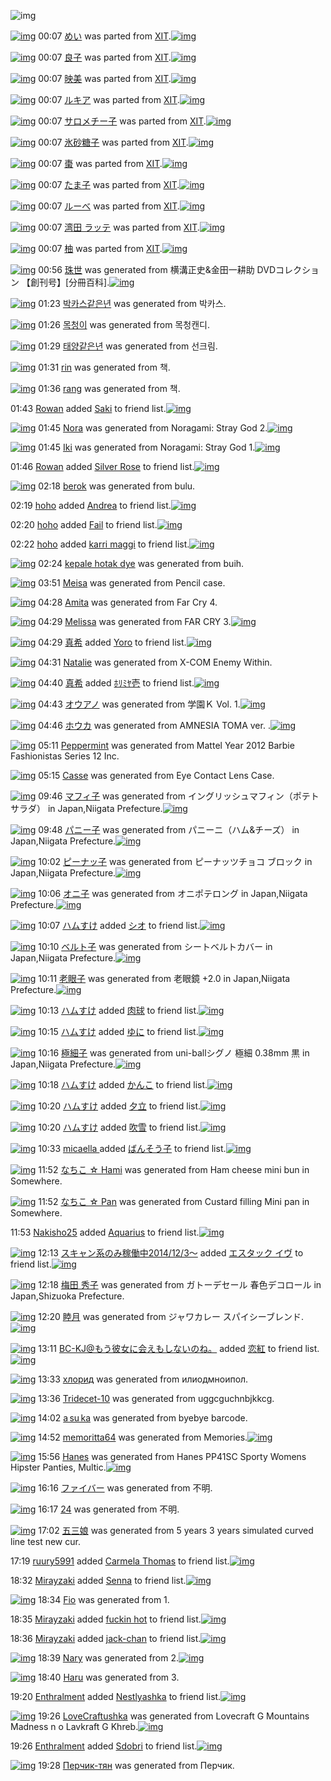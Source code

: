 ![img](http://gdrive-cdn.herokuapp.com/537b65a5bc09f0000721dda7/512px-barcode.png)

[![img](http://www.deviantsart.com/1sv22am.png)](http://www.barcodekanojo.com/kanojo/214860/%E3%82%81%E3%81%84) 00:07 [めい](http://www.barcodekanojo.com/kanojo/214860/%E3%82%81%E3%81%84) was parted from [XIT](http://www.barcodekanojo.com/kanojo/214860/%E3%82%81%E3%81%84).[![img](http://www.deviantsart.com/815jg6.jpeg)](http://www.barcodekanojo.com/user/209348/XIT) 

[![img](http://www.deviantsart.com/149vvrs.png)](http://www.barcodekanojo.com/kanojo/2017614/%E8%89%AF%E5%AD%90) 00:07 [良子](http://www.barcodekanojo.com/kanojo/2017614/%E8%89%AF%E5%AD%90) was parted from [XIT](http://www.barcodekanojo.com/kanojo/2017614/%E8%89%AF%E5%AD%90).[![img](http://www.deviantsart.com/815jg6.jpeg)](http://www.barcodekanojo.com/user/209348/XIT) 

[![img](http://www.deviantsart.com/2oemskm.png)](http://www.barcodekanojo.com/kanojo/2432178/%E6%98%A0%E7%BE%8E) 00:07 [映美](http://www.barcodekanojo.com/kanojo/2432178/%E6%98%A0%E7%BE%8E) was parted from [XIT](http://www.barcodekanojo.com/kanojo/2432178/%E6%98%A0%E7%BE%8E).[![img](http://www.deviantsart.com/815jg6.jpeg)](http://www.barcodekanojo.com/user/209348/XIT) 

[![img](http://www.deviantsart.com/ql0to0.png)](http://www.barcodekanojo.com/kanojo/1565741/%E3%83%AB%E3%82%AD%E3%82%A2) 00:07 [ルキア](http://www.barcodekanojo.com/kanojo/1565741/%E3%83%AB%E3%82%AD%E3%82%A2) was parted from [XIT](http://www.barcodekanojo.com/kanojo/1565741/%E3%83%AB%E3%82%AD%E3%82%A2).[![img](http://www.deviantsart.com/815jg6.jpeg)](http://www.barcodekanojo.com/user/209348/XIT) 

[![img](http://www.deviantsart.com/1gt1r8v.png)](http://www.barcodekanojo.com/kanojo/483655/%E3%82%B5%E3%83%AD%E3%83%A1%E3%83%81%E3%83%BC%E5%AD%90) 00:07 [サロメチー子](http://www.barcodekanojo.com/kanojo/483655/%E3%82%B5%E3%83%AD%E3%83%A1%E3%83%81%E3%83%BC%E5%AD%90) was parted from [XIT](http://www.barcodekanojo.com/kanojo/483655/%E3%82%B5%E3%83%AD%E3%83%A1%E3%83%81%E3%83%BC%E5%AD%90).[![img](http://www.deviantsart.com/815jg6.jpeg)](http://www.barcodekanojo.com/user/209348/XIT) 

[![img](http://www.deviantsart.com/25ef444.png)](http://www.barcodekanojo.com/kanojo/406366/%E6%B0%B7%E7%A0%82%E7%B3%96%E5%AD%90) 00:07 [氷砂糖子](http://www.barcodekanojo.com/kanojo/406366/%E6%B0%B7%E7%A0%82%E7%B3%96%E5%AD%90) was parted from [XIT](http://www.barcodekanojo.com/kanojo/406366/%E6%B0%B7%E7%A0%82%E7%B3%96%E5%AD%90).[![img](http://www.deviantsart.com/815jg6.jpeg)](http://www.barcodekanojo.com/user/209348/XIT) 

[![img](http://www.deviantsart.com/q540h5.png)](http://www.barcodekanojo.com/kanojo/704659/%E6%A3%97) 00:07 [棗](http://www.barcodekanojo.com/kanojo/704659/%E6%A3%97) was parted from [XIT](http://www.barcodekanojo.com/kanojo/704659/%E6%A3%97).[![img](http://www.deviantsart.com/815jg6.jpeg)](http://www.barcodekanojo.com/user/209348/XIT) 

[![img](http://www.deviantsart.com/aogj71.png)](http://www.barcodekanojo.com/kanojo/203163/%E3%81%9F%E3%81%BE%E5%AD%90) 00:07 [たま子](http://www.barcodekanojo.com/kanojo/203163/%E3%81%9F%E3%81%BE%E5%AD%90) was parted from [XIT](http://www.barcodekanojo.com/kanojo/203163/%E3%81%9F%E3%81%BE%E5%AD%90).[![img](http://www.deviantsart.com/815jg6.jpeg)](http://www.barcodekanojo.com/user/209348/XIT) 

[![img](http://www.deviantsart.com/2ectgdk.png)](http://www.barcodekanojo.com/kanojo/275341/%E3%83%AB%E3%83%BC%E3%81%B9) 00:07 [ルーべ](http://www.barcodekanojo.com/kanojo/275341/%E3%83%AB%E3%83%BC%E3%81%B9) was parted from [XIT](http://www.barcodekanojo.com/kanojo/275341/%E3%83%AB%E3%83%BC%E3%81%B9).[![img](http://www.deviantsart.com/815jg6.jpeg)](http://www.barcodekanojo.com/user/209348/XIT) 

[![img](http://www.deviantsart.com/srvbqa.png)](http://www.barcodekanojo.com/kanojo/1213769/%E6%B9%BE%E7%94%B0%20%E3%83%A9%E3%83%83%E3%83%86) 00:07 [湾田 ラッテ](http://www.barcodekanojo.com/kanojo/1213769/%E6%B9%BE%E7%94%B0%20%E3%83%A9%E3%83%83%E3%83%86) was parted from [XIT](http://www.barcodekanojo.com/kanojo/1213769/%E6%B9%BE%E7%94%B0%20%E3%83%A9%E3%83%83%E3%83%86).[![img](http://www.deviantsart.com/815jg6.jpeg)](http://www.barcodekanojo.com/user/209348/XIT) 

[![img](http://www.deviantsart.com/1rf20h2.png)](http://www.barcodekanojo.com/kanojo/852120/%E6%9F%9A) 00:07 [柚](http://www.barcodekanojo.com/kanojo/852120/%E6%9F%9A) was parted from [XIT](http://www.barcodekanojo.com/kanojo/852120/%E6%9F%9A).[![img](http://www.deviantsart.com/815jg6.jpeg)](http://www.barcodekanojo.com/user/209348/XIT) 

[![img](http://www.deviantsart.com/3h5pj6o.png)](http://www.barcodekanojo.com/kanojo/3193306/%E7%8F%A0%E4%B8%96) 00:56 [珠世](http://www.barcodekanojo.com/kanojo/3193306/%E7%8F%A0%E4%B8%96) was generated from 横溝正史&amp;金田一耕助 DVDコレクション 【創刊号】[分冊百科].[![img](http://www.deviantsart.com/35rm55v.jpeg)](http://www.barcodekanojo.com/product_images/barcode/6019003/1425743716/%E6%A8%AA%E6%BA%9D%E6%AD%A3%E5%8F%B2%26%E9%87%91%E7%94%B0%E4%B8%80%E8%80%95%E5%8A%A9%20DVD%E3%82%B3%E3%83%AC%E3%82%AF%E3%82%B7%E3%83%A7%E3%83%B3%20%E3%80%90%E5%89%B5%E5%88%8A%E5%8F%B7%E3%80%91%5B%E5%88%86%E5%86%8A%E7%99%BE%E7%A7%91%5D.jpg) 

[![img](http://www.deviantsart.com/3rdf1lp.png)](http://www.barcodekanojo.com/kanojo/3193307/%EB%B0%95%EC%B9%B4%EC%8A%A4%EA%B0%99%EC%9D%80%EB%85%84) 01:23 [박카스같은년](http://www.barcodekanojo.com/kanojo/3193307/%EB%B0%95%EC%B9%B4%EC%8A%A4%EA%B0%99%EC%9D%80%EB%85%84) was generated from 박카스.

[![img](http://www.deviantsart.com/2qgpph9.png)](http://www.barcodekanojo.com/kanojo/3193308/%EB%AA%A9%EC%B2%AD%EC%9D%B4) 01:26 [목청이](http://www.barcodekanojo.com/kanojo/3193308/%EB%AA%A9%EC%B2%AD%EC%9D%B4) was generated from 목청캔디.

[![img](http://www.deviantsart.com/1ins8nd.png)](http://www.barcodekanojo.com/kanojo/3193309/%ED%83%9C%EC%96%91%EA%B0%99%EC%9D%80%EB%85%84) 01:29 [태양같은년](http://www.barcodekanojo.com/kanojo/3193309/%ED%83%9C%EC%96%91%EA%B0%99%EC%9D%80%EB%85%84) was generated from 선크림.

[![img](http://www.deviantsart.com/qiors9.png)](http://www.barcodekanojo.com/kanojo/3193310/rin) 01:31 [rin](http://www.barcodekanojo.com/kanojo/3193310/rin) was generated from 책.

[![img](http://www.deviantsart.com/mrcuej.png)](http://www.barcodekanojo.com/kanojo/3193311/rang) 01:36 [rang](http://www.barcodekanojo.com/kanojo/3193311/rang) was generated from 책.

01:43 [Rowan](http://www.barcodekanojo.com/user/500477/Rowan) added [Saki](http://www.barcodekanojo.com/kanojo/2602939/Saki) to friend list.[![img](http://www.deviantsart.com/epml3u.png)](http://www.barcodekanojo.com/kanojo/2602939/Saki) 

[![img](http://www.deviantsart.com/3ft865f.png)](http://www.barcodekanojo.com/kanojo/3193312/Nora) 01:45 [Nora](http://www.barcodekanojo.com/kanojo/3193312/Nora) was generated from Noragami: Stray God 2.[![img](http://www.deviantsart.com/prkg37.jpeg)](http://www.barcodekanojo.com/product_images/barcode/6019010/1425746645/50x50xNoragami,P3A,P20Stray,P20God,P202.jpg,qw=88,ah=88.pagespeed.ic.BCvZyHhmO1.jpg) 

[![img](http://www.deviantsart.com/25qdb43.png)](http://www.barcodekanojo.com/kanojo/3193313/Iki) 01:45 [Iki](http://www.barcodekanojo.com/kanojo/3193313/Iki) was generated from Noragami: Stray God 1.[![img](http://www.deviantsart.com/bfnfv0.jpeg)](http://www.barcodekanojo.com/product_images/barcode/6019011/1425746680/50x50xNoragami,P3A,P20Stray,P20God,P201.jpg,qw=88,ah=88.pagespeed.ic.k1nm1nYG4Q.jpg) 

01:46 [Rowan](http://www.barcodekanojo.com/user/500477/Rowan) added [Silver Rose](http://www.barcodekanojo.com/kanojo/2580779/Silver%20Rose) to friend list.[![img](http://www.deviantsart.com/3993iur.png)](http://www.barcodekanojo.com/kanojo/2580779/Silver%20Rose) 

[![img](http://www.deviantsart.com/3job7gk.png)](http://www.barcodekanojo.com/kanojo/3193314/berok) 02:18 [berok](http://www.barcodekanojo.com/kanojo/3193314/berok) was generated from bulu.

02:19 [hoho](http://www.barcodekanojo.com/user/499501/hoho) added [ Andrea](http://www.barcodekanojo.com/kanojo/2666655/%20Andrea) to friend list.[![img](http://www.deviantsart.com/2fl7r6a.png)](http://www.barcodekanojo.com/kanojo/2666655/%20Andrea) 

02:20 [hoho](http://www.barcodekanojo.com/user/499501/hoho) added [Fail](http://www.barcodekanojo.com/kanojo/2931096/Fail) to friend list.[![img](http://www.deviantsart.com/18fqv3u.png)](http://www.barcodekanojo.com/kanojo/2931096/Fail) 

02:22 [hoho](http://www.barcodekanojo.com/user/499501/hoho) added [karri maggi](http://www.barcodekanojo.com/kanojo/2919888/karri%20maggi) to friend list.[![img](http://www.deviantsart.com/20u7760.png)](http://www.barcodekanojo.com/kanojo/2919888/karri%20maggi) 

[![img](http://www.deviantsart.com/7kekc2.png)](http://www.barcodekanojo.com/kanojo/3193315/kepale%20hotak%20dye) 02:24 [kepale hotak dye](http://www.barcodekanojo.com/kanojo/3193315/kepale%20hotak%20dye) was generated from buih.

[![img](http://www.deviantsart.com/3gnvfle.png)](http://www.barcodekanojo.com/kanojo/3193316/Meisa) 03:51 [Meisa](http://www.barcodekanojo.com/kanojo/3193316/Meisa) was generated from Pencil case.

[![img](http://www.deviantsart.com/3uv73l7.png)](http://www.barcodekanojo.com/kanojo/3193317/Amita) 04:28 [Amita](http://www.barcodekanojo.com/kanojo/3193317/Amita) was generated from Far Cry 4.

[![img](http://www.deviantsart.com/16sal2q.png)](http://www.barcodekanojo.com/kanojo/3193318/Melissa) 04:29 [Melissa](http://www.barcodekanojo.com/kanojo/3193318/Melissa) was generated from FAR CRY 3.[![img](http://www.deviantsart.com/pavt4.jpeg)](http://www.barcodekanojo.com/product_images/barcode/6019020/1425756532/FAR%20CRY%203.jpg) 

[![img](http://www.deviantsart.com/2v4jjck.jpeg)](http://www.barcodekanojo.com/user/500471/%E7%9C%9F%E5%B8%8C) 04:29 [真希](http://www.barcodekanojo.com/user/500471/%E7%9C%9F%E5%B8%8C) added [Yoro](http://www.barcodekanojo.com/kanojo/3158632/Yoro) to friend list.[![img](http://www.deviantsart.com/2of1c99.png)](http://www.barcodekanojo.com/kanojo/3158632/Yoro) 

[![img](http://www.deviantsart.com/1bs3jjb.png)](http://www.barcodekanojo.com/kanojo/3193319/Natalie) 04:31 [Natalie](http://www.barcodekanojo.com/kanojo/3193319/Natalie) was generated from X-COM Enemy Within.

[![img](http://www.deviantsart.com/2v4jjck.jpeg)](http://www.barcodekanojo.com/user/500471/%E7%9C%9F%E5%B8%8C) 04:40 [真希](http://www.barcodekanojo.com/user/500471/%E7%9C%9F%E5%B8%8C) added [ﾎﾘﾐﾔ壱](http://www.barcodekanojo.com/kanojo/2739594/%EF%BE%8E%EF%BE%98%EF%BE%90%EF%BE%94%E5%A3%B1) to friend list.[![img](http://www.deviantsart.com/1bj147l.png)](http://www.barcodekanojo.com/kanojo/2739594/%EF%BE%8E%EF%BE%98%EF%BE%90%EF%BE%94%E5%A3%B1) 

[![img](http://www.deviantsart.com/1m7uacc.png)](http://www.barcodekanojo.com/kanojo/3193320/%E3%82%AA%E3%82%A6%E3%82%A2%E3%83%8E) 04:43 [オウアノ](http://www.barcodekanojo.com/kanojo/3193320/%E3%82%AA%E3%82%A6%E3%82%A2%E3%83%8E) was generated from 学園Ｋ Vol. 1.[![img](http://www.deviantsart.com/s5nsqn.jpeg)](http://www.barcodekanojo.com/product_images/barcode/6019024/1425757340/50x50x,PE5,PAD,PA6,PE5,P9C,P92,PEF,PBC,PAB,P20Vol.,P201.jpg,qw=88,ah=88.pagespeed.ic.MS7Gc1lvOw.jpg) 

[![img](http://www.deviantsart.com/38q5bgk.png)](http://www.barcodekanojo.com/kanojo/3193321/%E3%83%9B%E3%82%A6%E3%82%AB) 04:46 [ホウカ](http://www.barcodekanojo.com/kanojo/3193321/%E3%83%9B%E3%82%A6%E3%82%AB) was generated from AMNESIA TOMA ver. .[![img](http://www.deviantsart.com/3k2fogr.jpeg)](http://www.barcodekanojo.com/product_images/barcode/6019025/1425757520/AMNESIA%20TOMA%20ver.%20.jpg) 

[![img](http://www.deviantsart.com/20hqkd3.png)](http://www.barcodekanojo.com/kanojo/3193322/Peppermint) 05:11 [Peppermint](http://www.barcodekanojo.com/kanojo/3193322/Peppermint) was generated from Mattel Year 2012 Barbie Fashionistas Series 12 Inc.

[![img](http://www.deviantsart.com/33lqeut.png)](http://www.barcodekanojo.com/kanojo/3193323/Casse) 05:15 [Casse](http://www.barcodekanojo.com/kanojo/3193323/Casse) was generated from Eye Contact Lens Case.

[![img](http://www.deviantsart.com/12shnn5.png)](http://www.barcodekanojo.com/kanojo/3193324/%E3%83%9E%E3%83%95%E3%82%A3%E5%AD%90) 09:46 [マフィ子](http://www.barcodekanojo.com/kanojo/3193324/%E3%83%9E%E3%83%95%E3%82%A3%E5%AD%90) was generated from イングリッシュマフィン（ポテトサラダ） in Japan,Niigata Prefecture.[![img](http://www.deviantsart.com/25rnfbd.jpeg)](http://www.barcodekanojo.com/product_images/barcode/6019028/1425775590/%E3%82%A4%E3%83%B3%E3%82%B0%E3%83%AA%E3%83%83%E3%82%B7%E3%83%A5%E3%83%9E%E3%83%95%E3%82%A3%E3%83%B3%EF%BC%88%E3%83%9D%E3%83%86%E3%83%88%E3%82%B5%E3%83%A9%E3%83%80%EF%BC%89.jpg) 

[![img](http://www.deviantsart.com/25envse.png)](http://www.barcodekanojo.com/kanojo/3193325/%E3%83%91%E3%83%8B%E3%83%BC%E5%AD%90) 09:48 [パニー子](http://www.barcodekanojo.com/kanojo/3193325/%E3%83%91%E3%83%8B%E3%83%BC%E5%AD%90) was generated from パニーニ（ハム&amp;チーズ） in Japan,Niigata Prefecture.[![img](http://www.deviantsart.com/27ij1bo.jpeg)](http://www.barcodekanojo.com/product_images/barcode/6019029/1425775674/50x50x,PE3,P83,P91,PE3,P83,P8B,PE3,P83,PBC,PE3,P83,P8B,PEF,PBC,P88,PE3,P83,P8F,PE3,P83,PA0,P26,PE3,P83,P81,PE3,P83,PBC,PE3,P82,PBA,PEF,PBC,P89.jpg,qw=88,ah=88.pagespeed.ic.J85EmSOYPa.jpg) 

[![img](http://www.deviantsart.com/1peb00t.png)](http://www.barcodekanojo.com/kanojo/3193326/%E3%83%94%E3%83%BC%E3%83%8A%E3%83%83%E5%AD%90) 10:02 [ピーナッ子](http://www.barcodekanojo.com/kanojo/3193326/%E3%83%94%E3%83%BC%E3%83%8A%E3%83%83%E5%AD%90) was generated from ピーナッツチョコ ブロック in Japan,Niigata Prefecture.[![img](http://www.deviantsart.com/3r3vo8k.jpeg)](http://www.barcodekanojo.com/product_images/barcode/6019030/1425776578/%E3%83%94%E3%83%BC%E3%83%8A%E3%83%83%E3%83%84%E3%83%81%E3%83%A7%E3%82%B3%20%E3%83%96%E3%83%AD%E3%83%83%E3%82%AF.jpg) 

[![img](http://www.deviantsart.com/3j44177.png)](http://www.barcodekanojo.com/kanojo/3193327/%E3%82%AA%E3%83%8B%E5%AD%90) 10:06 [オニ子](http://www.barcodekanojo.com/kanojo/3193327/%E3%82%AA%E3%83%8B%E5%AD%90) was generated from オニポテロング in Japan,Niigata Prefecture.[![img](http://www.deviantsart.com/22s4u95.jpeg)](http://www.barcodekanojo.com/product_images/barcode/6019031/1425776725/%E3%82%AA%E3%83%8B%E3%83%9D%E3%83%86%E3%83%AD%E3%83%B3%E3%82%B0.jpg) 

[![img](http://www.deviantsart.com/3ueb4vl.jpeg)](http://www.barcodekanojo.com/user/31615/%E3%83%8F%E3%83%A0%E3%81%99%E3%81%91) 10:07 [ハムすけ](http://www.barcodekanojo.com/user/31615/%E3%83%8F%E3%83%A0%E3%81%99%E3%81%91) added [シオ](http://www.barcodekanojo.com/kanojo/2311730/%E3%82%B7%E3%82%AA) to friend list.[![img](http://www.deviantsart.com/3e6d8vh.png)](http://www.barcodekanojo.com/kanojo/2311730/%E3%82%B7%E3%82%AA) 

[![img](http://www.deviantsart.com/29iahab.png)](http://www.barcodekanojo.com/kanojo/3193328/%E3%83%99%E3%83%AB%E3%83%88%E5%AD%90) 10:10 [ベルト子](http://www.barcodekanojo.com/kanojo/3193328/%E3%83%99%E3%83%AB%E3%83%88%E5%AD%90) was generated from シートベルトカバー in Japan,Niigata Prefecture.[![img](http://www.deviantsart.com/2t9lvj.jpeg)](http://www.barcodekanojo.com/product_images/barcode/4498581/1425776952/%E3%82%B7%E3%83%BC%E3%83%88%E3%83%99%E3%83%AB%E3%83%88%E3%82%AB%E3%83%90%E3%83%BC.jpg) 

[![img](http://www.deviantsart.com/1gjaq4h.png)](http://www.barcodekanojo.com/kanojo/3193329/%E8%80%81%E7%9C%BC%E5%AD%90) 10:11 [老眼子](http://www.barcodekanojo.com/kanojo/3193329/%E8%80%81%E7%9C%BC%E5%AD%90) was generated from 老眼鏡 +2.0 in Japan,Niigata Prefecture.[![img](http://www.deviantsart.com/2ionaei.jpeg)](http://www.barcodekanojo.com/product_images/barcode/6019033/1425777059/%E8%80%81%E7%9C%BC%E9%8F%A1%20%2B2.0.jpg) 

[![img](http://www.deviantsart.com/3ueb4vl.jpeg)](http://www.barcodekanojo.com/user/31615/%E3%83%8F%E3%83%A0%E3%81%99%E3%81%91) 10:13 [ハムすけ](http://www.barcodekanojo.com/user/31615/%E3%83%8F%E3%83%A0%E3%81%99%E3%81%91) added [肉球](http://www.barcodekanojo.com/kanojo/797618/%E8%82%89%E7%90%83) to friend list.[![img](http://www.deviantsart.com/2ltko0s.png)](http://www.barcodekanojo.com/kanojo/797618/%E8%82%89%E7%90%83) 

[![img](http://www.deviantsart.com/3ueb4vl.jpeg)](http://www.barcodekanojo.com/user/31615/%E3%83%8F%E3%83%A0%E3%81%99%E3%81%91) 10:15 [ハムすけ](http://www.barcodekanojo.com/user/31615/%E3%83%8F%E3%83%A0%E3%81%99%E3%81%91) added [ゆに](http://www.barcodekanojo.com/kanojo/56280/%E3%82%86%E3%81%AB) to friend list.[![img](http://www.deviantsart.com/2k3g3l7.png)](http://www.barcodekanojo.com/kanojo/56280/%E3%82%86%E3%81%AB) 

[![img](http://www.deviantsart.com/1k98aie.png)](http://www.barcodekanojo.com/kanojo/3193330/%E6%A5%B5%E7%B4%B0%E5%AD%90) 10:16 [極細子](http://www.barcodekanojo.com/kanojo/3193330/%E6%A5%B5%E7%B4%B0%E5%AD%90) was generated from uni-ballシグノ 極細 0.38mm 黒 in Japan,Niigata Prefecture.[![img](http://www.deviantsart.com/1tlm8fb.jpeg)](http://www.barcodekanojo.com/product_images/barcode/6019036/1425777359/50x50xuni-ball,PE3,P82,PB7,PE3,P82,PB0,PE3,P83,P8E,P20,PE6,PA5,PB5,PE7,PB4,PB0,P200.38mm,P20,PE9,PBB,P92.jpg,qw=88,ah=88.pagespeed.ic.BRpQR0-GCs.jpg) 

[![img](http://www.deviantsart.com/3ueb4vl.jpeg)](http://www.barcodekanojo.com/user/31615/%E3%83%8F%E3%83%A0%E3%81%99%E3%81%91) 10:18 [ハムすけ](http://www.barcodekanojo.com/user/31615/%E3%83%8F%E3%83%A0%E3%81%99%E3%81%91) added [かんこ](http://www.barcodekanojo.com/kanojo/3191638/%E3%81%8B%E3%82%93%E3%81%93) to friend list.[![img](http://www.deviantsart.com/2e2dobd.png)](http://www.barcodekanojo.com/kanojo/3191638/%E3%81%8B%E3%82%93%E3%81%93) 

[![img](http://www.deviantsart.com/3ueb4vl.jpeg)](http://www.barcodekanojo.com/user/31615/%E3%83%8F%E3%83%A0%E3%81%99%E3%81%91) 10:20 [ハムすけ](http://www.barcodekanojo.com/user/31615/%E3%83%8F%E3%83%A0%E3%81%99%E3%81%91) added [夕立](http://www.barcodekanojo.com/kanojo/3192756/%E5%A4%95%E7%AB%8B) to friend list.[![img](http://www.deviantsart.com/3rm88ij.png)](http://www.barcodekanojo.com/kanojo/3192756/%E5%A4%95%E7%AB%8B) 

[![img](http://www.deviantsart.com/3ueb4vl.jpeg)](http://www.barcodekanojo.com/user/31615/%E3%83%8F%E3%83%A0%E3%81%99%E3%81%91) 10:20 [ハムすけ](http://www.barcodekanojo.com/user/31615/%E3%83%8F%E3%83%A0%E3%81%99%E3%81%91) added [吹雪](http://www.barcodekanojo.com/kanojo/3192757/%E5%90%B9%E9%9B%AA) to friend list.[![img](http://www.deviantsart.com/1ee9v44.png)](http://www.barcodekanojo.com/kanojo/3192757/%E5%90%B9%E9%9B%AA) 

[![img](http://www.deviantsart.com/fkg3u2.jpeg)](http://www.barcodekanojo.com/user/496850/micaella%20) 10:33 [micaella ](http://www.barcodekanojo.com/user/496850/micaella%20) added [ばんそう子](http://www.barcodekanojo.com/kanojo/226695/%E3%81%B0%E3%82%93%E3%81%9D%E3%81%86%E5%AD%90) to friend list.[![img](http://www.deviantsart.com/15p3r4u.png)](http://www.barcodekanojo.com/kanojo/226695/%E3%81%B0%E3%82%93%E3%81%9D%E3%81%86%E5%AD%90) 

[![img](http://www.deviantsart.com/33mmhqv.png)](http://www.barcodekanojo.com/kanojo/3193331/%E3%81%AA%E3%81%A1%E3%81%93%20%E2%98%86%20Hami) 11:52 [なちこ ☆ Hami](http://www.barcodekanojo.com/kanojo/3193331/%E3%81%AA%E3%81%A1%E3%81%93%20%E2%98%86%20Hami) was generated from Ham cheese mini bun in Somewhere.

[![img](http://www.deviantsart.com/lt19td.png)](http://www.barcodekanojo.com/kanojo/3193332/%E3%81%AA%E3%81%A1%E3%81%93%20%E2%98%86%20Pan) 11:52 [なちこ ☆ Pan](http://www.barcodekanojo.com/kanojo/3193332/%E3%81%AA%E3%81%A1%E3%81%93%20%E2%98%86%20Pan) was generated from Custard filling Mini pan in Somewhere.

11:53 [Nakisho25](http://www.barcodekanojo.com/user/500483/Nakisho25) added [Aquarius](http://www.barcodekanojo.com/kanojo/2425439/Aquarius) to friend list.[![img](http://www.deviantsart.com/958vfb.png)](http://www.barcodekanojo.com/kanojo/2425439/Aquarius) 

[![img](http://www.deviantsart.com/99ugn1.jpeg)](http://www.barcodekanojo.com/user/6029/%E3%82%B9%E3%82%AD%E3%83%A3%E3%83%B3%E7%B3%BB%E3%81%AE%E3%81%BF%E7%A8%BC%E5%83%8D%E4%B8%AD2014%2F12%2F3%EF%BD%9E) 12:13 [スキャン系のみ稼働中2014/12/3～](http://www.barcodekanojo.com/user/6029/%E3%82%B9%E3%82%AD%E3%83%A3%E3%83%B3%E7%B3%BB%E3%81%AE%E3%81%BF%E7%A8%BC%E5%83%8D%E4%B8%AD2014%2F12%2F3%EF%BD%9E) added [エスタック イヴ](http://www.barcodekanojo.com/kanojo/289570/%E3%82%A8%E3%82%B9%E3%82%BF%E3%83%83%E3%82%AF%20%E3%82%A4%E3%83%B4) to friend list.[![img](http://www.deviantsart.com/2vlesso.png)](http://www.barcodekanojo.com/kanojo/289570/%E3%82%A8%E3%82%B9%E3%82%BF%E3%83%83%E3%82%AF%20%E3%82%A4%E3%83%B4) 

[![img](http://www.deviantsart.com/1caj4ck.png)](http://www.barcodekanojo.com/kanojo/3193333/%E6%A2%85%E7%94%B0%20%E7%A7%80%E5%AD%90) 12:18 [梅田 秀子](http://www.barcodekanojo.com/kanojo/3193333/%E6%A2%85%E7%94%B0%20%E7%A7%80%E5%AD%90) was generated from ガトーデセール 春色デコロール in Japan,Shizuoka Prefecture.

[![img](http://www.deviantsart.com/12k6leh.png)](http://www.barcodekanojo.com/kanojo/3193334/%E7%9D%A6%E6%9C%88) 12:20 [睦月](http://www.barcodekanojo.com/kanojo/3193334/%E7%9D%A6%E6%9C%88) was generated from ジャワカレー スパイシーブレンド.[![img](http://www.deviantsart.com/3okc35k.jpeg)](http://www.barcodekanojo.com/product_images/barcode/6019046/1425784760/50x50x,PE3,P82,PB8,PE3,P83,PA3,PE3,P83,PAF,PE3,P82,PAB,PE3,P83,PAC,PE3,P83,PBC,P20,PE3,P82,PB9,PE3,P83,P91,PE3,P82,PA4,PE3,P82,PB7,PE3,P83,PBC,PE3,P83,P96,PE3,P83,PAC,PE3,P83,PB3,PE3,P83,P89.jpg,qw=88,ah=88.pagespeed.ic.zacDBu56p1.jpg) 

[![img](http://www.deviantsart.com/2l905sv.jpeg)](http://www.barcodekanojo.com/user/276669/BC-KJ%40%E3%82%82%E3%81%86%E5%BD%BC%E5%A5%B3%E3%81%AB%E4%BC%9A%E3%81%88%E3%82%82%E3%81%97%E3%81%AA%E3%81%84%E3%81%AE%E3%81%AD%E3%80%82) 13:11 [BC-KJ@もう彼女に会えもしないのね。](http://www.barcodekanojo.com/user/276669/BC-KJ%40%E3%82%82%E3%81%86%E5%BD%BC%E5%A5%B3%E3%81%AB%E4%BC%9A%E3%81%88%E3%82%82%E3%81%97%E3%81%AA%E3%81%84%E3%81%AE%E3%81%AD%E3%80%82) added [恋紅](http://www.barcodekanojo.com/kanojo/2841335/%E6%81%8B%E7%B4%85) to friend list.[![img](http://www.deviantsart.com/3dvjcu1.png)](http://www.barcodekanojo.com/kanojo/2841335/%E6%81%8B%E7%B4%85) 

[![img](http://www.deviantsart.com/22012ep.png)](http://www.barcodekanojo.com/kanojo/3193335/%D1%85%D0%BB%D0%BE%D1%80%D0%B8%D0%B4) 13:33 [хлорид](http://www.barcodekanojo.com/kanojo/3193335/%D1%85%D0%BB%D0%BE%D1%80%D0%B8%D0%B4) was generated from илиодмноипол.

[![img](http://www.deviantsart.com/l0cotj.png)](http://www.barcodekanojo.com/kanojo/3193336/Tridecet-10) 13:36 [Tridecet-10](http://www.barcodekanojo.com/kanojo/3193336/Tridecet-10) was generated from uggcguchnbjkkcg.

[![img](http://www.deviantsart.com/ke2937.png)](http://www.barcodekanojo.com/kanojo/3193337/a%E2%80%86su%E2%80%86ka) 14:02 [a su ka](http://www.barcodekanojo.com/kanojo/3193337/a%E2%80%86su%E2%80%86ka) was generated from byebye barcode.

[![img](http://www.deviantsart.com/edg69g.png)](http://www.barcodekanojo.com/kanojo/3193338/memoritta64) 14:52 [memoritta64](http://www.barcodekanojo.com/kanojo/3193338/memoritta64) was generated from Memories.[![img](http://www.deviantsart.com/1sto6kr.jpeg)](http://www.barcodekanojo.com/product_images/barcode/6019051/1425793864/Memories.jpg) 

[![img](http://www.deviantsart.com/6e1gcd.png)](http://www.barcodekanojo.com/kanojo/3193339/Hanes) 15:56 [Hanes](http://www.barcodekanojo.com/kanojo/3193339/Hanes) was generated from Hanes PP41SC Sporty Womens Hipster Panties, Multic.[![img](http://www.deviantsart.com/2d0pgmu.jpeg)](http://www.barcodekanojo.com/product_images/barcode/6019052/1425797706/50x50xHanes,P20PP41SC,P20Sporty,P20Womens,P20Hipster,P20Panties,P2C,P20Multic.jpg,qw=88,ah=88.pagespeed.ic.2kNP6SZr7V.jpg) 

[![img](http://www.deviantsart.com/3u2jlo3.png)](http://www.barcodekanojo.com/kanojo/3193340/%E3%83%95%E3%82%A1%E3%82%A4%E3%83%90%E3%83%BC) 16:16 [ファイバー](http://www.barcodekanojo.com/kanojo/3193340/%E3%83%95%E3%82%A1%E3%82%A4%E3%83%90%E3%83%BC) was generated from 不明.

[![img](http://www.deviantsart.com/1am9jgp.png)](http://www.barcodekanojo.com/kanojo/3193341/24) 16:17 [24](http://www.barcodekanojo.com/kanojo/3193341/24) was generated from 不明.

[![img](http://www.deviantsart.com/f1dg8p.png)](http://www.barcodekanojo.com/kanojo/3193342/%E4%BA%94%E4%B8%89%E5%A8%98) 17:02 [五三娘](http://www.barcodekanojo.com/kanojo/3193342/%E4%BA%94%E4%B8%89%E5%A8%98) was generated from 5 years 3 years simulated curved line test new cur.

17:19 [ruury5991](http://www.barcodekanojo.com/user/500487/ruury5991) added [Carmela Thomas](http://www.barcodekanojo.com/kanojo/2821829/Carmela%20Thomas) to friend list.[![img](http://www.deviantsart.com/1j42309.png)](http://www.barcodekanojo.com/kanojo/2821829/Carmela%20Thomas) 

18:32 [Mirayzaki](http://www.barcodekanojo.com/user/500421/Mirayzaki) added [Senna](http://www.barcodekanojo.com/kanojo/2158992/Senna) to friend list.[![img](http://www.deviantsart.com/1jeeqij.png)](http://www.barcodekanojo.com/kanojo/2158992/Senna) 

[![img](http://www.deviantsart.com/1q4ffjt.png)](http://www.barcodekanojo.com/kanojo/3193343/Fio) 18:34 [Fio](http://www.barcodekanojo.com/kanojo/3193343/Fio) was generated from 1.

18:35 [Mirayzaki](http://www.barcodekanojo.com/user/500421/Mirayzaki) added [fuckin hot](http://www.barcodekanojo.com/kanojo/2406100/fuckin%20hot) to friend list.[![img](http://www.deviantsart.com/89l5jr.png)](http://www.barcodekanojo.com/kanojo/2406100/fuckin%20hot) 

18:36 [Mirayzaki](http://www.barcodekanojo.com/user/500421/Mirayzaki) added [jack-chan](http://www.barcodekanojo.com/kanojo/2441225/jack-chan) to friend list.[![img](http://www.deviantsart.com/2f5h67p.png)](http://www.barcodekanojo.com/kanojo/2441225/jack-chan) 

[![img](http://www.deviantsart.com/2r8u7n2.png)](http://www.barcodekanojo.com/kanojo/3193344/Nary) 18:39 [Nary](http://www.barcodekanojo.com/kanojo/3193344/Nary) was generated from 2.[![img](http://www.deviantsart.com/3fr6q11.jpeg)](http://www.barcodekanojo.com/product_images/barcode/6019061/1425807500/2.jpg) 

[![img](http://www.deviantsart.com/1vukk01.png)](http://www.barcodekanojo.com/kanojo/3193345/Haru) 18:40 [Haru](http://www.barcodekanojo.com/kanojo/3193345/Haru) was generated from 3.

19:20 [Enthralment](http://www.barcodekanojo.com/user/500491/Enthralment) added [Nestlyashka](http://www.barcodekanojo.com/kanojo/2493175/Nestlyashka) to friend list.[![img](http://www.deviantsart.com/t9fhoh.png)](http://www.barcodekanojo.com/kanojo/2493175/Nestlyashka) 

[![img](http://www.deviantsart.com/civ7le.png)](http://www.barcodekanojo.com/kanojo/3193346/LoveCraftushka) 19:26 [LoveCraftushka](http://www.barcodekanojo.com/kanojo/3193346/LoveCraftushka) was generated from Lovecraft G Mountains Madness n o Lavkraft G Khreb.[![img](http://www.deviantsart.com/ujtrs3.jpeg)](http://www.barcodekanojo.com/product_images/barcode/6019064/1425810307/Lovecraft%20G%20Mountains%20Madness%20n%20o%20Lavkraft%20G%20Khreb.jpg) 

19:26 [Enthralment](http://www.barcodekanojo.com/user/500491/Enthralment) added [Sdobri](http://www.barcodekanojo.com/kanojo/2730751/Sdobri) to friend list.[![img](http://www.deviantsart.com/1jnkavj.png)](http://www.barcodekanojo.com/kanojo/2730751/Sdobri) 

[![img](http://www.deviantsart.com/38216tl.png)](http://www.barcodekanojo.com/kanojo/3193347/%D0%9F%D0%B5%D1%80%D1%87%D0%B8%D0%BA-%D1%82%D1%8F%D0%BD) 19:28 [Перчик-тян](http://www.barcodekanojo.com/kanojo/3193347/%D0%9F%D0%B5%D1%80%D1%87%D0%B8%D0%BA-%D1%82%D1%8F%D0%BD) was generated from Перчик.

